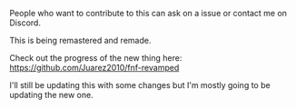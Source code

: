 People who want to contribute to this can ask on a issue or contact me on Discord.


This is being remastered and remade.

Check out the progress of the new thing here: https://github.com/Juarez2010/fnf-revamped

I'll still be updating this with some changes but I'm mostly going to be updating the new one.

